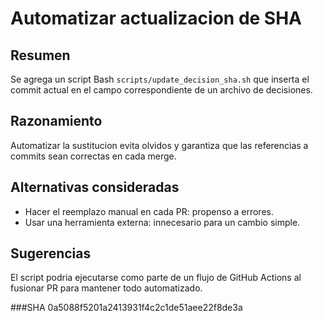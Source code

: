 # Automatizar actualizacion de SHA

## Resumen
Se agrega un script Bash `scripts/update_decision_sha.sh` que inserta el commit actual en el campo correspondiente de un archivo de decisiones.

## Razonamiento
Automatizar la sustitucion evita olvidos y garantiza que las referencias a commits sean correctas en cada merge.

## Alternativas consideradas
- Hacer el reemplazo manual en cada PR: propenso a errores.
- Usar una herramienta externa: innecesario para un cambio simple.

## Sugerencias
El script podria ejecutarse como parte de un flujo de GitHub Actions al fusionar PR para mantener todo automatizado.

###SHA
0a5088f5201a2413931f4c2c1de51aee22f8de3a
